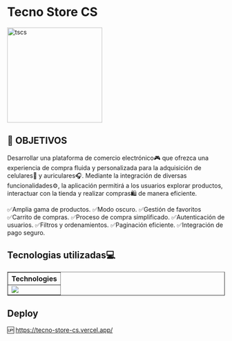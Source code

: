 # **Tecno Store CS**

<img src="https://tecno-store-cs.vercel.app/static/media/Logo_arquitectura_corporativo_verde_mostaza.3cc6f4e1d9413f1644f1.png" alt="tscs" width="220vw" />

## **📌 OBJETIVOS**

Desarrollar una plataforma de comercio electrónico🎮 que ofrezca una experiencia de compra
fluida y personalizada para la adquisición de celulares📱 y auriculares🎧. Mediante la integración de
diversas funcionalidades⚙️, la aplicación permitirá a los usuarios explorar productos, interactuar con la
tienda y realizar compras🛍️ de manera eficiente. 

✅Amplia gama de productos.
✅Modo oscuro.
✅Gestión de favoritos
✅Carrito de compras.
✅Proceso de compra simplificado.
✅Autenticación de usuarios.
✅Filtros y ordenamientos.
✅Paginación eficiente.
✅Integración de pago seguro.

## **Tecnologias utilizadas💻**

<div align="center">
  <table border>
    <thead>
      <tr>
        <th>Technologies</th>
      </tr>
    </thead>
    <tbody>
      <tr>
        <td>
          <a href="https://skillicons.dev">
            <img src="https://skillicons.dev/icons?i=css,js,react,redux,nodejs,express,postgres" />
          </a>
        </td>
      </tr>
    </tbody>
  </table>
</div>

## **Deploy**

🆙 https://tecno-store-cs.vercel.app/
